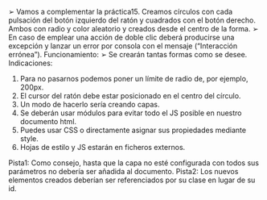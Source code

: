 ➢ Vamos a complementar la práctica15. Creamos círculos con cada pulsación del botón izquierdo del ratón y cuadrados con el botón derecho. Ambos con radio y color aleatorio y creados desde el centro de la forma.
➢ En caso de emplear una acción de doble clic deberá producirse una excepción y lanzar un error por consola con el mensaje (“Interacción errónea”).
Funcionamiento:
➢ Se crearán tantas formas como se desee.
Indicaciones:
1. Para no pasarnos podemos poner un límite de radio de, por ejemplo, 200px.
2. El cursor del ratón debe estar posicionado en el centro del círculo.
3. Un modo de hacerlo sería creando capas.
4. Se deberán usar módulos para evitar todo el JS posible en nuestro documento html.
5. Puedes usar CSS o directamente asignar sus propiedades mediante style.
6. Hojas de estilo y JS estarán en ficheros externos.

Pista1: Como consejo, hasta que la capa no esté configurada con todos sus parámetros no debería ser añadida al documento.
Pista2: Los nuevos elementos creados deberían ser referenciados por su clase en lugar de su id.